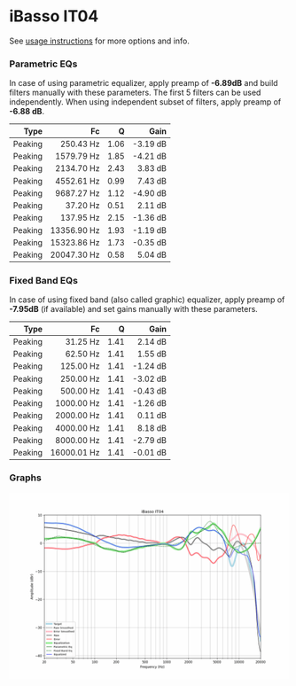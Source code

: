 # iBasso IT04
See [usage instructions](https://github.com/jaakkopasanen/AutoEq#usage) for more options and info.

### Parametric EQs
In case of using parametric equalizer, apply preamp of **-6.89dB** and build filters manually
with these parameters. The first 5 filters can be used independently.
When using independent subset of filters, apply preamp of **-6.88 dB**.

| Type    | Fc          |    Q | Gain     |
|--------:|------------:|-----:|---------:|
| Peaking | 250.43 Hz   | 1.06 | -3.19 dB |
| Peaking | 1579.79 Hz  | 1.85 | -4.21 dB |
| Peaking | 2134.70 Hz  | 2.43 | 3.83 dB  |
| Peaking | 4552.61 Hz  | 0.99 | 7.43 dB  |
| Peaking | 9687.27 Hz  | 1.12 | -4.90 dB |
| Peaking | 37.20 Hz    | 0.51 | 2.11 dB  |
| Peaking | 137.95 Hz   | 2.15 | -1.36 dB |
| Peaking | 13356.90 Hz | 1.93 | -1.19 dB |
| Peaking | 15323.86 Hz | 1.73 | -0.35 dB |
| Peaking | 20047.30 Hz | 0.58 | 5.04 dB  |

### Fixed Band EQs
In case of using fixed band (also called graphic) equalizer, apply preamp of **-7.95dB**
(if available) and set gains manually with these parameters.

| Type    | Fc          |    Q | Gain     |
|--------:|------------:|-----:|---------:|
| Peaking | 31.25 Hz    | 1.41 | 2.14 dB  |
| Peaking | 62.50 Hz    | 1.41 | 1.55 dB  |
| Peaking | 125.00 Hz   | 1.41 | -1.24 dB |
| Peaking | 250.00 Hz   | 1.41 | -3.02 dB |
| Peaking | 500.00 Hz   | 1.41 | -0.43 dB |
| Peaking | 1000.00 Hz  | 1.41 | -1.26 dB |
| Peaking | 2000.00 Hz  | 1.41 | 0.11 dB  |
| Peaking | 4000.00 Hz  | 1.41 | 8.18 dB  |
| Peaking | 8000.00 Hz  | 1.41 | -2.79 dB |
| Peaking | 16000.01 Hz | 1.41 | -0.01 dB |

### Graphs
![](./iBasso%20IT04.png)